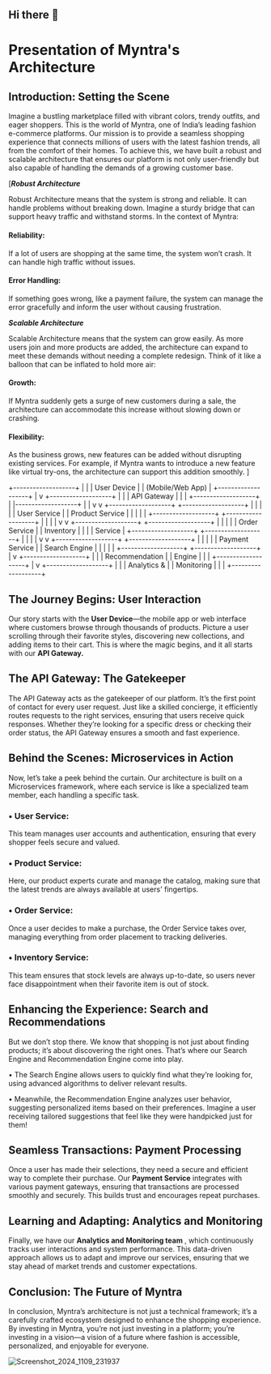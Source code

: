 ## Hi there 👋



#  Presentation of Myntra's Architecture


## Introduction: Setting the Scene

Imagine a bustling marketplace filled with vibrant colors, trendy outfits, and eager shoppers. This is the world of Myntra, one of India’s leading fashion e-commerce platforms. Our mission is to provide a seamless shopping experience that connects millions of users with the latest fashion trends, all from the comfort of their homes. To achieve this, we have built a robust and scalable architecture that ensures our platform is not only user-friendly but also capable of handling the demands of a growing customer base.

[***Robust Architecture***

Robust Architecture means that the system is strong and reliable. It can handle problems without breaking down. Imagine a sturdy bridge that can support heavy traffic and withstand storms. In the context of Myntra:

#### Reliability:

If a lot of users are shopping at the same time, the system won’t crash. It can handle high traffic without issues.

#### Error Handling: 

If something goes wrong, like a payment failure, the system can manage the error gracefully and inform the user without causing frustration.


***Scalable Architecture***

Scalable Architecture means that the system can grow easily. As more users join and more products are added, the architecture can expand to meet these demands without needing a complete redesign. Think of it like a balloon that can be inflated to hold more air:

#### Growth:

If Myntra suddenly gets a surge of new customers during a sale, the architecture can accommodate this increase without slowing down or crashing.

#### Flexibility: 

As the business grows, new features can be added without disrupting existing services. For example, if Myntra wants to introduce a new feature like virtual try-ons, the architecture can support this addition smoothly. ]


+-------------------+
|                   |
|   User Device     |
| (Mobile/Web App)  |
+-------------------+
          |
          v
+-------------------+
|                   |
|   API Gateway     |
|                   |
+-------------------+
          |
          |-------------------+
          |                   |
          v                   v
+-------------------+   +-------------------+
|                   |   |                   |
|   User Service    |   |   Product Service  |
|                   |   |                   |
+-------------------+   +-------------------+
          |                   |
          |                   |
          v                   v
+-------------------+   +-------------------+
|                   |   |                   |
|   Order Service    |   |   Inventory       |
|                   |   |   Service         |
+-------------------+   +-------------------+
          |                   |
          |                   |
          v                   v
+-------------------+   +-------------------+
|                   |   |                   |
|   Payment Service  |   |   Search Engine    |
|                   |   |                   |
+-------------------+   +-------------------+
          |
          v
+-------------------+
|                   |
|   Recommendation   |
|   Engine          |
|                   |
+-------------------+
          |
          v
+-------------------+
|                   |
|   Analytics &      |
|   Monitoring       |
|                   |
+-------------------+



## The Journey Begins: User Interaction

Our story starts with the **User Device**—the mobile app or web interface where customers browse through thousands of products. Picture a user scrolling through their favorite styles, discovering new collections, and adding items to their cart. This is where the magic begins, and it all starts with our **API Gateway.**


## The API Gateway: The Gatekeeper

The API Gateway acts as the gatekeeper of our platform. It’s the first point of contact for every user request. Just like a skilled concierge, it efficiently routes requests to the right services, ensuring that users receive quick responses. Whether they’re looking for a specific dress or checking their order status, the API Gateway ensures a smooth and fast experience.


## Behind the Scenes: Microservices in Action

Now, let’s take a peek behind the curtain. Our architecture is built on a Microservices framework, where each service is like a specialized team member, each handling a specific task.

   ### • User Service: 
  This team manages user accounts and     authentication, ensuring that every     shopper feels secure and valued.


  ### • Product Service: 
  Here, our product experts curate and    manage the catalog, making sure that    the latest trends are always            available at  users' fingertips.


 ### • Order Service: 
 
 Once a user decides to make a purchase, the Order Service takes over, managing everything from order placement to tracking deliveries.


### • Inventory Service: 

This team ensures that stock levels are always up-to-date, so users never face disappointment when their favorite      item is out of stock.


## Enhancing the Experience: Search and Recommendations

But we don’t stop there. We know that shopping is not just about finding products; it’s about discovering the right ones. That’s where our Search Engine and Recommendation Engine come into play.

   • The Search Engine allows users to       quickly find what they’re looking       for, using advanced algorithms to       deliver relevant results.
 
   • Meanwhile, the Recommendation           Engine analyzes user behavior,          suggesting personalized items           based on their preferences.             Imagine a user receiving tailored       suggestions that feel like they         were handpicked just for them!


   
## Seamless Transactions: Payment Processing

Once a user has made their selections, they need a secure and efficient way to complete their purchase. Our **Payment Service** integrates with various payment gateways, ensuring that transactions are processed smoothly and securely. This builds trust and encourages repeat purchases.


## Learning and Adapting: Analytics and Monitoring

Finally, we have our **Analytics and Monitoring team** , which continuously tracks user interactions and system performance. This data-driven approach allows us to adapt and improve our services, ensuring that we stay ahead of market trends and customer expectations.

## Conclusion: The Future of Myntra

 In conclusion, Myntra’s architecture is not just a technical framework; it’s a carefully crafted ecosystem designed to enhance the shopping experience. By investing in Myntra, you’re not just investing in a platform; you’re investing in a vision—a vision of a future where fashion is accessible, personalized, and enjoyable for everyone.


![Screenshot_2024_1109_231937](https://github.com/user-attachments/assets/89cded9b-eab3-401b-8945-943363de9c11)

